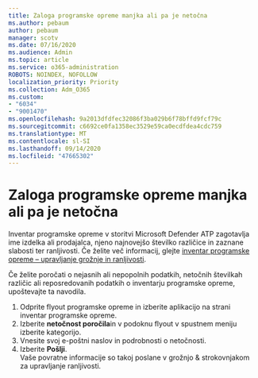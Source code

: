 ```yaml
---
title: Zaloga programske opreme manjka ali pa je netočna
ms.author: pebaum
author: pebaum
manager: scotv
ms.date: 07/16/2020
ms.audience: Admin
ms.topic: article
ms.service: o365-administration
ROBOTS: NOINDEX, NOFOLLOW
localization_priority: Priority
ms.collection: Adm_O365
ms.custom:
- "6034"
- "9001470"
ms.openlocfilehash: 9a2013dfdfec32086f3ba029b6f78bffd9fcf79c
ms.sourcegitcommit: c6692ce0fa1358ec3529e59ca0ecdfdea4cdc759
ms.translationtype: MT
ms.contentlocale: sl-SI
ms.lasthandoff: 09/14/2020
ms.locfileid: "47665302"
---
```

# <a name="software-inventory-is-missing-or-inaccurate"></a>Zaloga programske opreme manjka ali pa je netočna

Inventar programske opreme v storitvi Microsoft Defender ATP zagotavlja ime izdelka ali prodajalca, njeno najnovejšo številko različice in zaznane slabosti ter ranljivosti. Če želite več informacij, glejte [inventar programske opreme – upravljanje grožnje in ranljivosti](https://docs.microsoft.com/windows/security/threat-protection/microsoft-defender-atp/tvm-software-inventory).

Če želite poročati o nejasnih ali nepopolnih podatkih, netočnih številkah različic ali reposredovanih podatkih o inventarju programske opreme, upoštevajte ta navodila.  

1. Odprite flyout programske opreme in izberite aplikacijo na strani inventar programske opreme.
2. Izberite **netočnost poročila**in v podoknu flyout v spustnem meniju izberite kategorijo.
3. Vnesite svoj e-poštni naslov in podrobnosti o netočnosti.
4. Izberite **Pošlji**.</br>
    Vaše povratne informacije so takoj poslane v grožnjo & strokovnjakom za upravljanje ranljivosti.